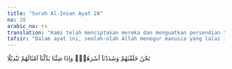 ```yaml
---
title: "Surah Al-Insan Ayat 28"
no: 28
arabic_no: ٢٨
translation: "Kami telah menciptakan mereka dan menguatkan persendian tubuh mereka. Tetapi, jika Kami menghendaki, Kami dapat mengganti dengan yang serupa mereka."
tafsir: "Dalam ayat ini, seolah-olah Allah menegur manusia yang lalai itu kenapa mereka melupakan Allah, padahal Dialah yang menciptakan mereka, menyusun dan mengatur demikian rapi tubuh mereka sehingga tidak ada celanya. Apakah setelah menciptakan mereka dengan sebaik-baiknya itu, lalu Allah membiarkan saja mereka berbuat sekehendaknya?\n\nOleh karena itu, Allah memperlihatkan kekuasaan-Nya yang Mahamutlak untuk sewaktu-waktu melenyapkan dan mengganti mereka dengan generasi manusia yang lain. Dalam ayat lain disebutkan:\n\nDan milik Allah-lah apa yang ada di langit dan apa yang ada di bumi. Cukuplah Allah sebagai pemeliharanya. (an-Nisa'/4: 132)\n\nDemikianlah sunatullah telah berlaku di alam semesta ini sejak dahulu. Allah menghancurkan manusia-manusia yang ingkar kepada-Nya kemudian segera menggantinya dengan generasi baru. Sunatullah ini pasti akan berlaku karena manusia yang ingkar kepadanya tetap akan bermunculan sepanjang masa."
---
```

نَحْنُ خَلَقْنٰهُمْ وَشَدَدْنَآ اَسْرَهُمْۚ وَاِذَا شِئْنَا بَدَّلْنَآ اَمْثَالَهُمْ تَبْدِيْلًا 
